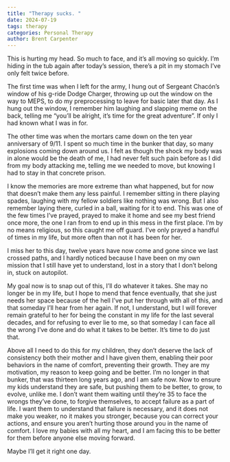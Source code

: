 ```yaml
---
title: "Therapy sucks. "
date: 2024-07-19
tags: therapy
categories: Personal Therapy
author: Brent Carpenter
---
```

This is hurting my head. So much to face, and it’s all moving so quickly. I’m hiding in the tub again after today’s session, there’s a pit in my stomach I’ve only felt twice before.

The first time was when I left for the army, I hung out of Sergeant Chacón’s window of his g-ride Dodge Charger, throwing up out the window on the way to MEPS, to do my preprocessing to leave for basic later that day. As I hung out the window, I remember him laughing and slapping meme on the back, telling me “you’ll be alright, it’s time for the great adventure”. If only I had known what I was in for.

The other time was when the mortars came down on the ten year anniversary of 9/11. I spent so much time in the bunker that day, so many explosions coming down around us. I felt as though the shock my body was in alone would be the death of me, I had never felt such pain before as I did from my body attacking me, telling me we needed to move, but knowing I had to stay in that concrete prison.

I know the memories are more extreme than what happened, but for now that doesn’t make them any less painful. I remember sitting in there playing spades, laughing with my fellow soldiers like nothing was wrong. But I also remember laying there, curled in a ball, waiting for it to end. This was one of the few times I’ve prayed, prayed to make it home and see my best friend once more, the one I ran from to end up in this mess in the first place. I’m by no means religious, so this caught me off guard. I’ve only prayed a handful of times in my life, but more often than not it has been for her.

I miss her to this day, twelve years have now come and gone since we last crossed paths, and I hardly noticed because I have been on my own mission that I still have yet to understand, lost in a story that I don’t belong in, stuck on autopilot.

My goal now is to snap out of this, I’ll do whatever it takes. She may no longer be in my life, but I hope to mend that fence eventually, that she just needs her space because of the hell I’ve put her through with all of this, and that someday I’ll hear from her again. If not, I understand, but I will forever remain grateful to her for being the constant in my life for the last several decades, and for refusing to ever lie to me, so that someday I can face all the wrong I’ve done and do what it takes to be better. It’s time to do just that.

Above all I need to do this for my children, they don’t deserve the lack of consistency both their mother and I have given them, enabling their poor behaviors in the name of comfort, preventing their growth. They are my motivation, my reason to keep going and be better. I’m no longer in that bunker, that was thirteen long years ago, and I am safe now. Now to ensure my kids understand they are safe, but pushing them to be better, to grow, to evolve, unlike me. I don’t want them waiting until they’re 35 to face the wrongs they’ve done, to forgive themselves, to accept failure as a part of life. I want them to understand that failure is necessary, and it does not make you weaker, no it makes you stronger, because you can correct your actions, and ensure you aren’t hurting those around you in the name of comfort. I love my babies with all my heart, and I am facing this to be better for them before anyone else moving forward.

Maybe I’ll get it right one day.
